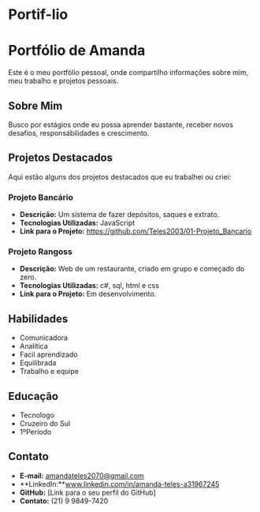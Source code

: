 # Portif-lio
# Portfólio de Amanda

Este é o meu portfólio pessoal, onde compartilho informações sobre mim, meu trabalho e projetos pessoais.

## Sobre Mim

Busco por estágios onde eu possa aprender bastante, receber novos desafios, responsábilidades e crescimento.

## Projetos Destacados

Aqui estão alguns dos projetos destacados que eu trabalhei ou criei:

### Projeto Bancário

- **Descrição:** Um sistema de fazer depósitos, saques e extrato.
- **Tecnologias Utilizadas:** JavaScript
- **Link para o Projeto:** https://github.com/Teles2003/01-Projeto_Bancario

### Projeto Rangoss

- **Descrição:** Web de um restaurante, criado em grupo e começado do zero.
- **Tecnologias Utilizadas:** c#, sql, html e css
- **Link para o Projeto:** Em desenvolvimento.

## Habilidades

- Comunicadora
- Analítica
- Facil aprendizado
- Equilibrada
- Trabalho e equipe

## Educação

- Tecnologo
- Cruzeiro do Sul
- 1ºPeríodo

## Contato

- **E-mail:** amandateles2070@gmail.com
- **LinkedIn:**www.linkedin.com/in/amanda-teles-a31967245
- **GitHub:** [Link para o seu perfil do GitHub]
- **Contato:** (21) 9 9849-7420
